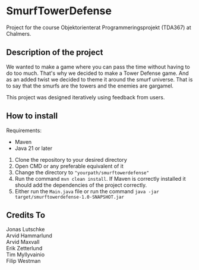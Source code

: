 # SmurfTowerDefense
Project for the course Objektorienterat Programmeringsprojekt (TDA367) at Chalmers.

## Description of the project
We wanted to make a game where you can pass the time without having to do too much.
That's why we decided to make a Tower Defense game. And as an added twist we decided to theme it around the smurf universe. That is to say that the smurfs are the towers and the enemies are gargamel.

This project was designed iteratively using feedback from users.

## How to install

Requirements:
- Maven
- Java 21 or later

1. Clone the repository to your desired directory
2. Open CMD or any preferable equivalent of it
3. Change the directory to `"yourpath/smurftowerdefense"`
4. Run the command ` mvn clean install `. If Maven is correctly installed it should add the dependencies of the project correctly.
5. Either run the ` Main.java ` file or run the command ` java -jar target/smurftowerdefense-1.0-SNAPSHOT.jar ` 

## Credits To
Jonas Lutschke <br />
Arvid Hammarlund <br />
Arvid Maxvall <br />
Erik Zetterlund <br />
Tim Myllyvainio <br />
Filip Westman <br />
